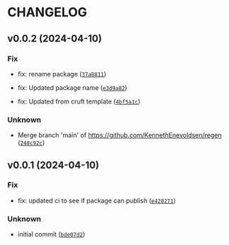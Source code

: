 # CHANGELOG



## v0.0.2 (2024-04-10)

### Fix

* fix: rename package ([`37a8811`](https://github.com/KennethEnevoldsen/retrigen/commit/37a8811ccf6e3a896a0f7bff502d3047a7621ad9))

* fix: Updated package name ([`e3d9a82`](https://github.com/KennethEnevoldsen/retrigen/commit/e3d9a82625370353787bc9f50c9f91568b0a2eb7))

* fix: Updated from cruft template ([`4bf5a1c`](https://github.com/KennethEnevoldsen/retrigen/commit/4bf5a1c894763875d0001485d3e3ea074bd1c143))

### Unknown

* Merge branch &#39;main&#39; of https://github.com/KennethEnevoldsen/regen ([`248c92c`](https://github.com/KennethEnevoldsen/retrigen/commit/248c92c0c4a0e2b069e97e6d25cc8a5c6ead604c))


## v0.0.1 (2024-04-10)

### Fix

* fix: updated ci to see if package can publish ([`e428271`](https://github.com/KennethEnevoldsen/retrigen/commit/e428271cf7306aeff6b9518888e0a736b10f06d0))

### Unknown

* initial commit ([`bde07d2`](https://github.com/KennethEnevoldsen/retrigen/commit/bde07d254d94c717a2014e8b152ac3fb6e8b1d62))
